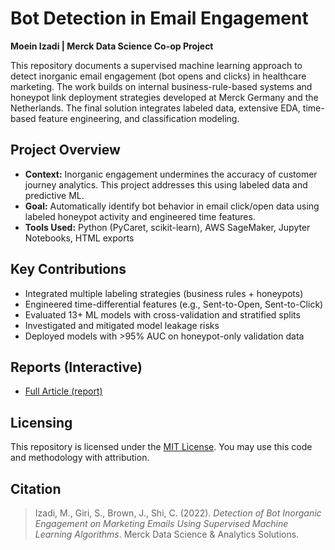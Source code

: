 # Bot Detection in Email Engagement  
**Moein Izadi | Merck Data Science Co-op Project**

This repository documents a supervised machine learning approach to detect inorganic email engagement (bot opens and clicks) in healthcare marketing. The work builds on internal business-rule-based systems and honeypot link deployment strategies developed at Merck Germany and the Netherlands. The final solution integrates labeled data, extensive EDA, time-based feature engineering, and classification modeling.

## Project Overview

- **Context:** Inorganic engagement undermines the accuracy of customer journey analytics. This project addresses this using labeled data and predictive ML.
- **Goal:** Automatically identify bot behavior in email click/open data using labeled honeypot activity and engineered time features.
- **Tools Used:** Python (PyCaret, scikit-learn), AWS SageMaker, Jupyter Notebooks, HTML exports

## Key Contributions

- Integrated multiple labeling strategies (business rules + honeypots)
- Engineered time-differential features (e.g., Sent-to-Open, Sent-to-Click)
- Evaluated 13+ ML models with cross-validation and stratified splits
- Investigated and mitigated model leakage risks
- Deployed models with >95% AUC on honeypot-only validation data

## Reports (Interactive)
- [Full Article (report)](./Detection%20of%20Bot%20inorganic%20engagement%20on%20marketing%20emails%20using.pdf)



## Licensing

This repository is licensed under the [MIT License](./LICENSE). You may use this code and methodology with attribution.

## Citation

> Izadi, M., Giri, S., Brown, J., Shi, C. (2022). *Detection of Bot Inorganic Engagement on Marketing Emails Using Supervised Machine Learning Algorithms*. Merck Data Science & Analytics Solutions.

